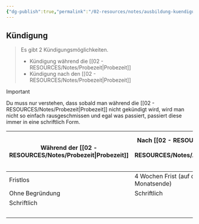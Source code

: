```yaml
---
{"dg-publish":true,"permalink":"/02-resources/notes/ausbildung-kuendigung/","tags":["GFN/LF01","GFN/prüfungsrelevant/AP1"],"noteIcon":"","updated":"2025-07-12T13:31:41.287+02:00"}
---
```


## Kündigung 
> Es gibt 2 Kündigungsmöglichkeiten. 
> - Kündigung während die [[02 - RESOURCES/Notes/Probezeit\|Probezeit]] 
> - Kündigung nach den [[02 - RESOURCES/Notes/Probezeit\|Probezeit]] 

> [!important] 
> Du muss  nur verstehen, dass sobald man während die [[02 - RESOURCES/Notes/Probezeit\|Probezeit]] nicht gekündigt wird, wird man nicht so einfach rausgeschmissen und egal was passiert, passiert diese immer in eine schriftlich Form. 

| Während der [[02 - RESOURCES/Notes/Probezeit\|Probezeit]] | Nach [[02 - RESOURCES/Notes/Probezeit\|Probezeit]] und [[02 - RESOURCES/Notes/Auszubildender\|Auszubildender]]-Entscheidung | Nach [[02 - RESOURCES/Notes/Probezeit\|Probezeit]] und [[02 - RESOURCES/Notes/Unternehmen\|Unternehmen]]-Entscheidung |
| ------------------------- | ------------------------------------------------------ | -------------------------------------------------- |
| Fristlos                  | 4 Wochen Frist (auf den 15. eines Monats oder Monatsende)                                         | wichtigen Grund                                    |
| Ohne Begründung           | Schriftlich                                            | Fristlos                                           |
| Schriftlich               |                                                        | Diebstahl                                          |
|                           |                                                        | Schriftlich                                                   |
